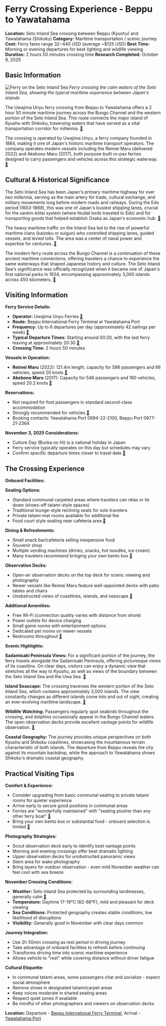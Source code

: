 # Ferry Crossing Experience - Beppu to Yawatahama

**Location:** Seto Inland Sea crossing between Beppu (Kyushu) and Yawatahama (Shikoku)
**Category:** Maritime transportation / scenic journey
**Cost:** Ferry fares range $32-$440 USD (average ~$125 USD)
**Best Time:** Morning or evening departures for best lighting and wildlife viewing
**Duration:** 2 hours 50 minutes crossing time
**Research Completed:** October 9, 2025

## Basic Information

![Ferry on the Seto Inland Sea](https://upload.wikimedia.org/wikipedia/commons/c/c9/Shinnihonkai_Ferry_ferry_shirakaba_at_Seto_Inland_Sea.jpg)
*Ferry crossing the calm waters of the Seto Inland Sea, showing the typical maritime experience between Japan's islands*

The Uwajima Unyu ferry crossing from Beppu to Yawatahama offers a 2 hour 50 minute maritime journey across the Bungo Channel and the western portion of the Seto Inland Sea. This route connects the major island of Kyushu with Shikoku, traversing waters that have served as a vital transportation corridor for millennia. [🔗](https://www.uwajimaunyu.co.jp/english/)

The crossing is operated by Uwajima Unyu, a ferry company founded in 1884, making it one of Japan's historic maritime transport operators. The company operates modern vessels including the Reimei Maru (delivered 2022) and Akebono Maru (2017), both purpose-built ro-pax ferries designed to carry passengers and vehicles across this strategic waterway. [🔗](https://www.bairdmaritime.com/work-boat-world/passenger-vessel-world/ro-pax/vessel-review-reimei-maru-ro-pax-to-serve-uwajima-unyus-shikoku-kyushu-route)

## Cultural & Historical Significance

The Seto Inland Sea has been Japan's primary maritime highway for over two millennia, serving as the main artery for trade, cultural exchange, and military movements long before modern roads and railways. During the Edo period (1603-1868), this was one of Japan's busiest shipping lanes, crucial for the sankin-kōtai system (where feudal lords traveled to Edo) and for transporting goods that helped establish Osaka as Japan's economic hub. [🔗](https://setouchitours.com/seto-inland-sea-history)

The heavy maritime traffic on the Inland Sea led to the rise of powerful maritime clans (kaizoku or suigun) who controlled shipping lanes, guided vessels, and levied tolls. The area was a center of naval power and expertise for centuries. [🔗](https://www.findshikoku.com/articles/NXN2F)

The modern ferry route across the Bungo Channel is a continuation of these ancient maritime connections, offering travelers a chance to experience the same waterways that shaped Japanese history and culture. The Seto Inland Sea's significance was officially recognized when it became one of Japan's first national parks in 1934, encompassing approximately 3,000 islands across 450 kilometers. [🔗](https://www.japan.travel/national-parks/parks/setonaikai/)

## Visiting Information

**Ferry Service Details:**
- **Operator:** Uwajima Unyu Ferries [🔗](https://www.uwajimaunyu.co.jp/english/)
- **Route:** Beppu International Ferry Terminal ⇄ Yawatahama Port
- **Frequency:** Up to 6 departures per day (approximately 42 sailings per week) [🔗](https://www.directferries.com/beppu_yawatahama_ferry.htm)
- **Typical Departure Times:** Starting around 00:20, with the last ferry leaving at approximately 20:30 [🔗](https://www.directferries.com/yawatahama_beppu_ferry.htm)
- **Crossing Time:** 2 hours 50 minutes

**Vessels in Operation:**
- **Reimei Maru** (2022): 121.4m length, capacity for 586 passengers and 66 vehicles, speed 20 knots [🔗](https://www.bairdmaritime.com/work-boat-world/passenger-vessel-world/ro-pax/vessel-review-reimei-maru-ro-pax-to-serve-uwajima-unyus-shikoku-kyushu-route)
- **Akebono Maru** (2017): Capacity for 546 passengers and 160 vehicles, speed 20.2 knots [🔗](https://www.directferries.com/uwajima_unyu_ferries_akebono_maru.htm)

**Reservations:**
- Not required for foot passengers in standard second-class accommodation
- Strongly recommended for vehicles [🔗](https://www.directferries.com/beppu_yawatahama_ferry.htm)
- Booking contacts: Yawatahama Port 0894-22-2100, Beppu Port 0977-21-2364

**November 3, 2025 Considerations:**
- Culture Day (Bunka no Hi) is a national holiday in Japan
- Ferry service typically operates on this day but schedules may vary
- Confirm specific departure times closer to travel date [🔗](https://www.uwajimaunyu.co.jp/english/)

## The Crossing Experience

**Onboard Facilities:**

**Seating Options:**
- Standard communal carpeted areas where travelers can relax or lie down (shoes-off tatami-style spaces)
- Traditional lounge-style reclining seats for solo travelers
- Private tatami-mat rooms available for additional fee
- Food court style seating near cafeteria area
[🔗](https://www.directferries.com/uwajima_unyu_ferries_akebono_maru.htm)

**Dining & Refreshments:**
- Small snack bar/cafeteria selling inexpensive food
- Souvenir shop
- Multiple vending machines (drinks, snacks, hot noodles, ice cream)
- Many travelers recommend bringing your own bento box [🔗](http://tokyoconsult.blogspot.com/2016/07/ferry-japan-domestic-kyushu-shikoku.html)

**Observation Decks:**
- Open-air observation decks on the top deck for scenic viewing and photography
- Newer vessels like Reimei Maru feature well-appointed decks with patio tables and chairs
- Unobstructed views of coastlines, islands, and seascape
[🔗](https://www.bairdmaritime.com/work-boat-world/passenger-vessel-world/ro-pax/vessel-review-reimei-maru-ro-pax-to-serve-uwajima-unyus-shikoku-kyushu-route)

**Additional Amenities:**
- Free Wi-Fi (connection quality varies with distance from shore)
- Power outlets for device charging
- Small game rooms with entertainment options
- Dedicated pet rooms on newer vessels
- Restrooms throughout
[🔗](http://tokyoconsult.blogspot.com/2016/07/ferry-japan-domestic-kyushu-shikoku.html)

**Scenic Highlights:**

**Sadamisaki Peninsula Views:**
For a significant portion of the journey, the ferry travels alongside the Sadamisaki Peninsula, offering picturesque views of its coastline. On clear days, visitors can enjoy a dynamic view that stretches all the way to Kyushu, as well as views of the boundary between the Seto Inland Sea and the Uwa Sea. [🔗](https://inakalifestyle.com/sadamisaki-peninsula/)

**Island Seascape:**
The crossing traverses the western portion of the Seto Inland Sea, which contains approximately 3,000 islands. The view constantly changes as different islands come into and out of sight, creating an ever-evolving maritime landscape. [🔗](https://www.japan.travel/national-parks/parks/setonaikai/)

**Wildlife Watching:**
Passengers regularly spot seabirds throughout the crossing, and dolphins occasionally appear in the Bungo Channel waters. The open observation decks provide excellent vantage points for wildlife observation. [🔗](http://tokyoconsult.blogspot.com/2016/07/ferry-japan-domestic-kyushu-shikoku.html)

**Coastal Geography:**
The journey provides unique perspectives on both Kyushu and Shikoku coastlines, showcasing the mountainous terrain characteristic of both islands. The departure from Beppu reveals the city against its mountain backdrop, while the approach to Yawatahama shows Shikoku's dramatic coastal geography.

## Practical Visiting Tips

**Comfort & Experience:**
- Consider upgrading from basic communal seating to private tatami rooms for quieter experience
- Arrive early to secure good positions in communal areas
- Ferries are "wonderfully maintained" with "seating plusher than any other ferry boat" [🔗](http://tokyoconsult.blogspot.com/2016/07/ferry-japan-domestic-kyushu-shikoku.html)
- Bring your own bento box or substantial food - onboard selection is limited [🔗](http://tokyoconsult.blogspot.com/2016/07/ferry-japan-domestic-kyushu-shikoku.html)

**Photography Strategies:**
- Scout observation deck early to identify best vantage points
- Morning and evening crossings offer best dramatic lighting
- Upper observation decks for unobstructed panoramic views
- Stern area for wake photography
- Bring layers for outdoor observation - even mild November weather can feel cool with sea breeze

**November Crossing Conditions:**
- **Weather:** Seto Inland Sea protected by surrounding landmasses, generally calm [🔗](https://www.japan-guide.com/e/e5445.html)
- **Temperature:** Daytime 17-19°C (62-66°F), mild and pleasant for deck viewing
- **Sea Conditions:** Protected geography creates stable conditions, low likelihood of disruptions
- **Visibility:** Generally good in November with clear days common

**Journey Integration:**
- Use 2h 50min crossing as rest period in driving journey
- Take advantage of onboard facilities to refresh before continuing
- Transforms driving time into scenic maritime experience
- Allows vehicle to "rest" while covering distance without driver fatigue

**Cultural Etiquette:**
- In communal tatami areas, some passengers chat and socialize - expect social atmosphere
- Remove shoes in designated tatami/carpet areas
- Keep voices moderate in shared seating areas
- Respect quiet zones if available
- Be mindful of other photographers and viewers on observation decks

**Location:** Departure - [Beppu International Ferry Terminal](https://maps.google.com/maps?q=33.2808,131.4894), Arrival - [Yawatahama Port](https://maps.google.com/maps?q=33.4608,132.4222)
